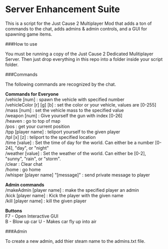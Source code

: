Server Enhancement Suite
========================

This is a script for the Just Cause 2 Multiplayer Mod that adds a ton of commands to the chat, adds admins & admin controls, and a GUI for spawning game items. 

###How to use

You must be running a copy of the Just Cause 2 Dedicated Mulitiplayer Server. Then just drop everything in this repo into a folder inside your script folder. 

###Commands

The following commands are recognized by the chat.  

**Commands for Everyone**  
/vehicle [num] : spawn the vehicle with specified number  
/vehicleColor [r] [g] [b] : set the color or your vehicle, values are [0-255]  
/mass [num] : set the vehicle mass to the specified value  
/weapon [num] : Give yourself the gun with index [0-26]  
/heaven : go to top of map  
/pos : get your current position  
/tpp [player name] : teliport yourself to the given player  
/tpl [x] [z] : teliport to the specified location  
/time [value] : Set the time of day for the world. Can either be a number [0-24], "day", or "night"  
/weather [value] : Set the weather of the world. Can either be [0-2], "sunny", "rain", or "storm".  
/clear : Clear chat  
/home : go home  
/whisper [player name] "[message]" : send private message to player  

**Admin commands**  
/makeAdmin [player name] : make the specified player an admin  
/kick [player name] : Kick the player with the given name  
/kill [player name] : kill the given player  

**Buttons**  
F7 - Open Interactive GUI  
B - Blow up car
U - Makes car fly up into air  
  
###Admin

To create a new admin, add thier steam name to the admins.txt file. 
